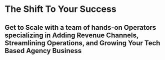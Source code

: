 # The Shift To Your Success
## Get to Scale with a team of hands-on Operators specializing in Adding Revenue Channels, Streamlining Operations, and Growing Your Tech Based Agency Business

